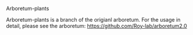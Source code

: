 Arboretum-plants

Arboretum-plants is a branch of the origianl arboretum.
For the usage in detail, please see the arboretum: https://github.com/Roy-lab/arboretum2.0
